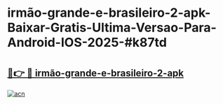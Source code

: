 # irmão-grande-e-brasileiro-2-apk-Baixar-Gratis-Ultima-Versao-Para-Android-IOS-2025-#k87td

# <h2><a href="https://ainizakaria.my?title=irmão-grande-e-brasileiro-2-apk&ref=22M">🔗👉 🔴 irmão-grande-e-brasileiro-2-apk</a></h2>

[![acn](https://github.com/user-attachments/assets/0f9c940e-d8b0-45ae-aac7-cd30a18b3e1c)](https://ainizakaria.my?title=irmão-grande-e-brasileiro-2-apk&ref=22M)

